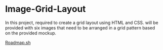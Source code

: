 # Image-Grid-Layout
In this project, required to create a grid layout using HTML and CSS. will be provided with six images that need to be arranged in a grid pattern based on the provided mockup.

<a href='https://roadmap.sh/projects/image-grid'>Roadmap.sh</a>
